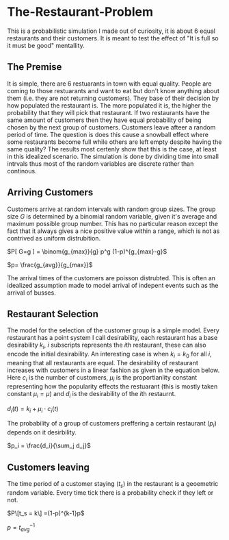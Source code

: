 # The-Restaurant-Problem
This is a probabilistic simulation I made out of curiosity, it is about 6 equal restaurants and their customers. It is meant to test the effect of  "It is full so it must be good" mentallity. 

## The Premise 
It is simple, there are 6 restuarants in town with equal quality. People are coming to those restuarants and want to eat but don't know anything about them (i.e. they are not returning customers). They base of their decision by how populated the restaurant is. The more populated it is, the higher the probability that they will pick that restaurant. If two restaurants have the same amount of customers then they have equal probability of being chosen by the next group of customers. Customers leave afteer a random period of time. The question is does this cause a snowball effect where some restaurants become full while others are left empty despite having the same quality? The results most certenly show that this is the case, at least in this idealized scenario. The simulation is done by dividing time into small intrvals thus most of the random variables are discrete rather than continous.

## Arriving Customers
Customers arrive at random intervals with random group sizes. The group size $G$ is determined by a binomial random variable, given it's average and maximum possible group number. This has no particular reason except the fact that it always gives a nice positive value within a range, which is not as contrived as uniform distrubition. 

$P[ G=g ] = \binom{g_{max}}{g} p^g (1-p)^{g_{max}-g}$

$p= \frac{g_{avg}}{g_{max}}$

The arrival times of the customers are poisson distrubted. This is often an idealized assumption made to model arrival of indepent events such as the arrival of busses. 

## Restaurant Selection
The model for the selection of the customer group is a simple model. Every restaurant has a point system I call desirability, each restaurant has a base desirability $k_i$, $i$ subscripts represents the $i$th restaurant, these can also encode the initial desirability. An interesting case is when $k_i=k_0$ for all $i$, meaning that all restaurants are equal. The desirability of restaurant increases with customers in a linear fashion as given in the equation below. Here $c_i$ is the number of customers, $\mu_i$ is the proportianlity constant representing how the popularity effects the restuarant (this is mostly taken constant $\mu_i=\mu$) and $d_i$ is the desirability of the $i$th restaurnt. 

$d_i (t) = k_i+\mu_i \cdot c_i (t)$

The probability of a group of customers preffering a certain restaurant ($p_i$) depends on it desirbility. 

$p_i = \frac{d_i}{\sum_j  d_j}$

## Customers leaving
The time period of a customer staying ($t_s$) in the restaurant is a geoemetric random variable. Every time tick there is a probability check if they left or not.

$P\[t_s = k\] =(1-p)^{k-1}p$

$p = t_{avg}^{-1}$


